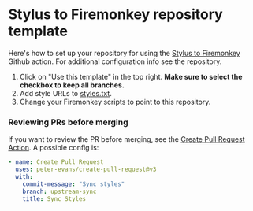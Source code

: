 # Stylus to Firemonkey repository template
Here's how to set up your repository for using the [Stylus to Firemonkey](https://github.com/NinoMaruszewski/stylus-to-firemonkey) Github action. For additional configuration info see the repository.

1. Click on "Use this template" in the top right. **Make sure to select the checkbox to keep all branches.**
2. Add style URLs to [styles.txt](./.github/styles.txt).
3. Change your Firemonkey scripts to point to this repository.

### Reviewing PRs before merging
If you want to review the PR before merging, see the [Create Pull Request Action](https://github.com/marketplace/actions/create-pull-request). A possible config is:
```yaml
- name: Create Pull Request
  uses: peter-evans/create-pull-request@v3
  with:
    commit-message: "Sync styles"
    branch: upstream-sync
    title: Sync Styles
```
